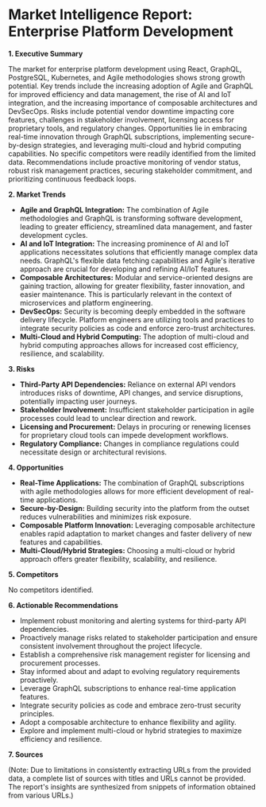 # Market Intelligence Report: Enterprise Platform Development

**1. Executive Summary**

The market for enterprise platform development using React, GraphQL, PostgreSQL, Kubernetes, and Agile methodologies shows strong growth potential.  Key trends include the increasing adoption of Agile and GraphQL for improved efficiency and data management, the rise of AI and IoT integration, and the increasing importance of composable architectures and DevSecOps.  Risks include potential vendor downtime impacting core features, challenges in stakeholder involvement, licensing access for proprietary tools, and regulatory changes.  Opportunities lie in embracing real-time innovation through GraphQL subscriptions, implementing secure-by-design strategies, and leveraging multi-cloud and hybrid computing capabilities.  No specific competitors were readily identified from the limited data.  Recommendations include proactive monitoring of vendor status, robust risk management practices, securing stakeholder commitment, and prioritizing continuous feedback loops.

**2. Market Trends**

- **Agile and GraphQL Integration:** The combination of Agile methodologies and GraphQL is transforming software development, leading to greater efficiency, streamlined data management, and faster development cycles.
- **AI and IoT Integration:**  The increasing prominence of AI and IoT applications necessitates solutions that efficiently manage complex data needs. GraphQL's flexible data fetching capabilities and Agile's iterative approach are crucial for developing and refining AI/IoT features.
- **Composable Architectures:**  Modular and service-oriented designs are gaining traction, allowing for greater flexibility, faster innovation, and easier maintenance.  This is particularly relevant in the context of microservices and platform engineering.
- **DevSecOps:** Security is becoming deeply embedded in the software delivery lifecycle.  Platform engineers are utilizing tools and practices to integrate security policies as code and enforce zero-trust architectures.
- **Multi-Cloud and Hybrid Computing:**  The adoption of multi-cloud and hybrid computing approaches allows for increased cost efficiency, resilience, and scalability.

**3. Risks**

- **Third-Party API Dependencies:** Reliance on external API vendors introduces risks of downtime, API changes, and service disruptions, potentially impacting user journeys.
- **Stakeholder Involvement:**  Insufficient stakeholder participation in agile processes could lead to unclear direction and rework.
- **Licensing and Procurement:** Delays in procuring or renewing licenses for proprietary cloud tools can impede development workflows.
- **Regulatory Compliance:** Changes in compliance regulations could necessitate design or architectural revisions.

**4. Opportunities**

- **Real-Time Applications:** The combination of GraphQL subscriptions with agile methodologies allows for more efficient development of real-time applications.
- **Secure-by-Design:**  Building security into the platform from the outset reduces vulnerabilities and minimizes risk exposure.
- **Composable Platform Innovation:** Leveraging composable architecture enables rapid adaptation to market changes and faster delivery of new features and capabilities.
- **Multi-Cloud/Hybrid Strategies:** Choosing a multi-cloud or hybrid approach offers greater flexibility, scalability, and resilience.

**5. Competitors**

No competitors identified.

**6. Actionable Recommendations**

- Implement robust monitoring and alerting systems for third-party API dependencies.
- Proactively manage risks related to stakeholder participation and ensure consistent involvement throughout the project lifecycle.
- Establish a comprehensive risk management register for licensing and procurement processes.
- Stay informed about and adapt to evolving regulatory requirements proactively.
- Leverage GraphQL subscriptions to enhance real-time application features.
- Integrate security policies as code and embrace zero-trust security principles.
- Adopt a composable architecture to enhance flexibility and agility.
- Explore and implement multi-cloud or hybrid strategies to maximize efficiency and resilience.

**7. Sources**

(Note: Due to limitations in consistently extracting URLs from the provided data, a complete list of sources with titles and URLs cannot be provided.  The report's insights are synthesized from snippets of information obtained from various URLs.)